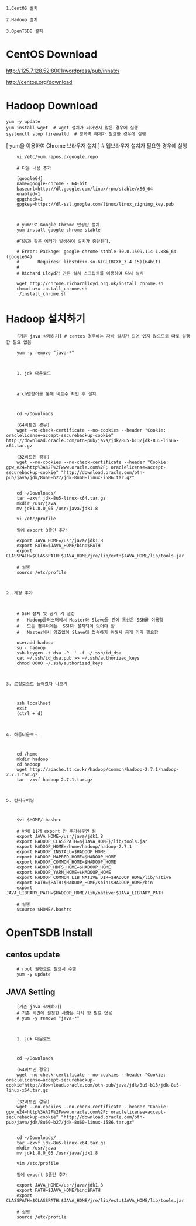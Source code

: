 
    1.CentOS 설치
    
    2.Hadoop 설치
    
    3.OpenTSDB 설치



# CentOS Download

http://125.7.128.52:8001/wordpress/pub/inhatc/

http://centos.org/download


# Hadoop Download

    yum -y update
    yum install wget  # wget 설치가 되어있지 않은 경우에 실행
    systemctl stop firewalld  # 방화벽 해제가 필요한 경우에 실행
    
[ yum을 이용하여 Chrome 브라우저 설치 ] # 웹브라우저 설치가 필요한 경우에 실행

        vi /etc/yum.repos.d/google.repo 

        # 다음 내용 추가

        [google64]
        name=google-chrome - 64-bit
        baseurl=http://dl.google.com/linux/rpm/stable/x86_64
        enabled=1
        gpgcheck=1
        gpgkey=https://dl-ssl.google.com/linux/linux_signing_key.pub
#
        # yum으로 Google Chrome 안정판 설치
        yum install google-chrome-stable

        #다음과 같은 에러가 발생하여 설치가 중단된다.

        # Error: Package: google-chrome-stable-30.0.1599.114-1.x86_64 (google64)
        #       Requires: libstdc++.so.6(GLIBCXX_3.4.15)(64bit)
        #       
        # Richard Lloyd가 만든 설치 스크립트를 이용하여 다시 설치

        wget http://chrome.richardlloyd.org.uk/install_chrome.sh
        chmod u+x install_chrome.sh
        ./install_chrome.sh
# Hadoop 설치하기
        [기존 java 삭제하기] # centos 경우에는 자바 설치가 되어 있지 않으므로 따로 실행할 필요 없음

        yum -y remove "java-*"
#
        
        1. jdk 다운로드
#
        arch명령어를 통해 비트수 확인 후 설치
#
        
        cd ~/Downloads

        (64비트인 경우)
        wget —no-check-certificate --no-cookies --header "Cookie: oraclelicense=accept-securebackup-cookie"         http://download.oracle.com/otn-pub/java/jdk/8u5-b13/jdk-8u5-linux-x64.tar.gz

        (32비트인 경우)
        wget --no-cookies --no-check-certificate --header "Cookie: gpw_e24=http%3A%2F%2Fwww.oracle.com%2F; oraclelicense=accept-securebackup-cookie" "http://download.oracle.com/otn-pub/java/jdk/8u60-b27/jdk-8u60-linux-i586.tar.gz"


        cd ~/Downloads/
        tar –zxvf jdk-8u5-linux-x64.tar.gz
        mkdir /usr/java
        mv jdk1.8.0_05 /usr/java/jdk1.8

        vi /etc/profile

        밑에 export 3줄만 추가

        export JAVA_HOME=/usr/java/jdk1.8
        export PATH=$JAVA_HOME/bin:$PATH
        export CLASSPATH=$CLASSPATH:$JAVA_HOME/jre/lib/ext:$JAVA_HOME/lib/tools.jar

        # 실행
        source /etc/profile

#

    2. 계정 추가
    
#
    
        # SSH 설치 및 공개 키 설정 
        #   Hadoop클러스터에서 Master와 Slave들 간에 통신은 SSH를 이용함
        #   모든 컴퓨터에는  SSH가 설치되어 있어야 함
        #   Master에서 암호없이 Slave에 접속하기 위해서 공개 키가 필요함

        useradd hadoop
        su - hadoop
        ssh-keygen -t dsa -P '' -f ~/.ssh/id_dsa
        cat ~/.ssh/id_dsa.pub >> ~/.ssh/authorized_keys
        chmod 0600 ~/.ssh/authorized_keys
#
    3. 로컬호스트 들어갔다 나오기
#
        ssh localhost
        exit
        (ctrl + d)
#
    4. 하둡다운로드
#
        cd /home
        mkdir hadoop
        cd hadoop
        wget http://apache.tt.co.kr/hadoop/common/hadoop-2.7.1/hadoop-2.7.1.tar.gz
        tar -zxvf hadoop-2.7.1.tar.gz
#
    5. 컨피규어링
#
    
        $vi $HOME/.bashrc

        # 아래 11개 export 만 추가해주면 됨
        export JAVA_HOME=/usr/java/jdk1.8
        export HADOOP_CLASSPATH=${JAVA_HOME}/lib/tools.jar
        export HADOOP_HOME=/home/hadoop/hadoop-2.7.1
        export HADOOP_INSTALL=$HADOOP_HOME
        export HADOOP_MAPRED_HOME=$HADOOP_HOME
        export HADOOP_COMMON_HOME=$HADOOP_HOME
        export HADOOP_HDFS_HOME=$HADOOP_HOME
        export HADOOP_YARN_HOME=$HADOOP_HOME
        export HADOOP_COMMON_LIB_NATIVE_DIR=$HADOOP_HOME/lib/native
        export PATH=$PATH:$HADOOP_HOME/sbin:$HADOOP_HOME/bin
        export JAVA_LIBRARY_PATH=$HADOOP_HOME/lib/native:$JAVA_LIBRARY_PATH

        # 실행
        $source $HOME/.bashrc



# OpenTSDB Install

## centos update
    
        # root 권한으로 필요시 수행
        yum -y update

## JAVA Setting

        [기존 java 삭제하기] 
        # 기존 시간에 설정한 사람은 다시 할 필요 없음
        # yum -y remove "java-*"
#
        1. jdk 다운로드
#
        cd ~/Downloads

        (64비트인 경우)
        wget —no-check-certificate --no-cookies --header "Cookie: oraclelicense=accept-securebackup-cookie"http://download.oracle.com/otn-pub/java/jdk/8u5-b13/jdk-8u5-linux-x64.tar.gz

        (32비트인 경우)
        wget --no-cookies --no-check-certificate --header "Cookie: gpw_e24=http%3A%2F%2Fwww.oracle.com%2F; oraclelicense=accept-securebackup-cookie" "http://download.oracle.com/otn-pub/java/jdk/8u60-b27/jdk-8u60-linux-i586.tar.gz"


        cd ~/Downloads/
        tar –zxvf jdk-8u5-linux-x64.tar.gz
        mkdir /usr/java
        mv jdk1.8.0_05 /usr/java/jdk1.8

        vim /etc/profile

        밑에 export 3줄만 추가

        export JAVA_HOME=/usr/java/jdk1.8
        export PATH=$JAVA_HOME/bin:$PATH
        export CLASSPATH=$CLASSPATH:$JAVA_HOME/jre/lib/ext:$JAVA_HOME/lib/tools.jar

        # 실행
        source /etc/profile
    
